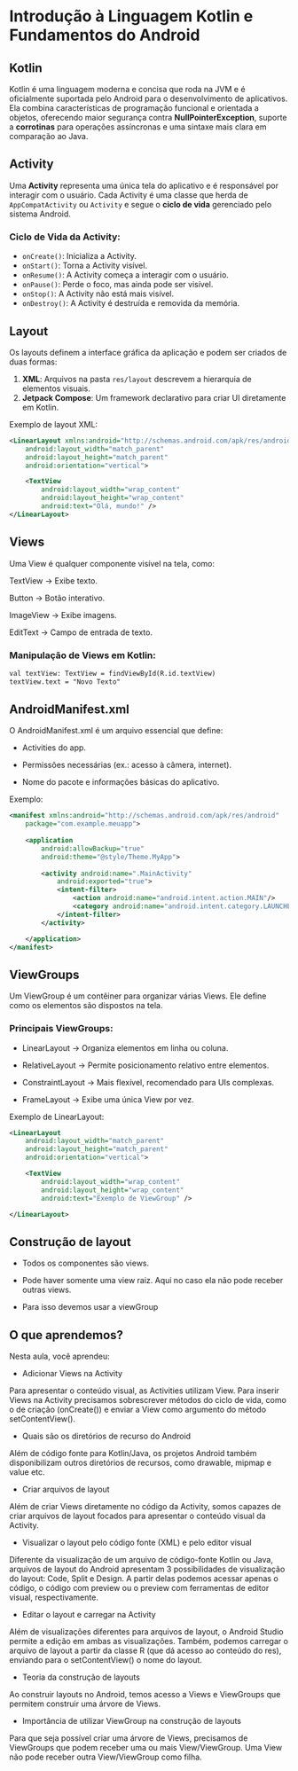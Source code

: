 # Introdução à Linguagem Kotlin e Fundamentos do Android

## Kotlin
Kotlin é uma linguagem moderna e concisa que roda na JVM e é oficialmente suportada pelo Android para o desenvolvimento de aplicativos. Ela combina características de programação funcional e orientada a objetos, oferecendo maior segurança contra **NullPointerException**, suporte a **corrotinas** para operações assíncronas e uma sintaxe mais clara em comparação ao Java.

## Activity
Uma **Activity** representa uma única tela do aplicativo e é responsável por interagir com o usuário. Cada Activity é uma classe que herda de `AppCompatActivity` ou `Activity` e segue o **ciclo de vida** gerenciado pelo sistema Android.

### Ciclo de Vida da Activity:
- `onCreate()`: Inicializa a Activity.
- `onStart()`: Torna a Activity visível.
- `onResume()`: A Activity começa a interagir com o usuário.
- `onPause()`: Perde o foco, mas ainda pode ser visível.
- `onStop()`: A Activity não está mais visível.
- `onDestroy()`: A Activity é destruída e removida da memória.

## Layout
Os layouts definem a interface gráfica da aplicação e podem ser criados de duas formas:
1. **XML**: Arquivos na pasta `res/layout` descrevem a hierarquia de elementos visuais.
2. **Jetpack Compose**: Um framework declarativo para criar UI diretamente em Kotlin.

Exemplo de layout XML:
```xml
<LinearLayout xmlns:android="http://schemas.android.com/apk/res/android"
    android:layout_width="match_parent"
    android:layout_height="match_parent"
    android:orientation="vertical">

    <TextView
        android:layout_width="wrap_content"
        android:layout_height="wrap_content"
        android:text="Olá, mundo!" />
</LinearLayout>
```

## Views

Uma View é qualquer componente visível na tela, como:

TextView → Exibe texto.

Button → Botão interativo.

ImageView → Exibe imagens.

EditText → Campo de entrada de texto.

### Manipulação de Views em Kotlin:

```xml
val textView: TextView = findViewById(R.id.textView)
textView.text = "Novo Texto"
```

## AndroidManifest.xml

O AndroidManifest.xml é um arquivo essencial que define:

- Activities do app.

- Permissões necessárias (ex.: acesso à câmera, internet).

- Nome do pacote e informações básicas do aplicativo.

Exemplo:

```xml
<manifest xmlns:android="http://schemas.android.com/apk/res/android"
    package="com.example.meuapp">
    
    <application
        android:allowBackup="true"
        android:theme="@style/Theme.MyApp">
        
        <activity android:name=".MainActivity"
            android:exported="true">
            <intent-filter>
                <action android:name="android.intent.action.MAIN"/>
                <category android:name="android.intent.category.LAUNCHER"/>
            </intent-filter>
        </activity>

    </application>
</manifest>
```


## ViewGroups

Um ViewGroup é um contêiner para organizar várias Views. Ele define como os elementos são dispostos na tela.

### Principais ViewGroups:

- LinearLayout → Organiza elementos em linha ou coluna.

- RelativeLayout → Permite posicionamento relativo entre elementos.

- ConstraintLayout → Mais flexível, recomendado para UIs complexas.

- FrameLayout → Exibe uma única View por vez.

Exemplo de LinearLayout:

```xml
<LinearLayout
    android:layout_width="match_parent"
    android:layout_height="match_parent"
    android:orientation="vertical">

    <TextView
        android:layout_width="wrap_content"
        android:layout_height="wrap_content"
        android:text="Exemplo de ViewGroup" />

</LinearLayout>
```

## Construção de layout

- Todos os componentes são views.

- Pode haver somente uma view raiz. Aqui no caso ela não pode receber outras views.

- Para isso devemos usar a viewGroup

## O que aprendemos?

Nesta aula, você aprendeu:

- Adicionar Views na Activity

Para apresentar o conteúdo visual, as Activities utilizam View. Para inserir Views na Activity precisamos sobrescrever métodos do ciclo de vida, como o de criação (onCreate()) e enviar a View como argumento do método setContentView().

- Quais são os diretórios de recurso do Android

Além de código fonte para Kotlin/Java, os projetos Android também disponibilizam outros diretórios de recursos, como drawable, mipmap e value etc.

- Criar arquivos de layout

Além de criar Views diretamente no código da Activity, somos capazes de criar arquivos de layout focados para apresentar o conteúdo visual da Activity.

- Visualizar o layout pelo código fonte (XML) e pelo editor visual

Diferente da visualização de um arquivo de código-fonte Kotlin ou Java, arquivos de layout do Android apresentam 3 possibilidades de visualização do layout: Code, Split e Design. A partir delas podemos acessar apenas o código, o código com preview ou o preview com ferramentas de editor visual, respectivamente.

- Editar o layout e carregar na Activity

Além de visualizações diferentes para arquivos de layout, o Android Studio permite a edição em ambas as visualizações. Também, podemos carregar o arquivo de layout a partir da classe R (que dá acesso ao conteúdo do res), enviando para o setContentView() o nome do layout.

- Teoria da construção de layouts

Ao construir layouts no Android, temos acesso a Views e ViewGroups que permitem construir uma árvore de Views.

- Importância de utilizar ViewGroup na construção de layouts

Para que seja possível criar uma árvore de Views, precisamos de ViewGroups que podem receber uma ou mais View/ViewGroup. Uma View não pode receber outra View/ViewGroup como filha.
